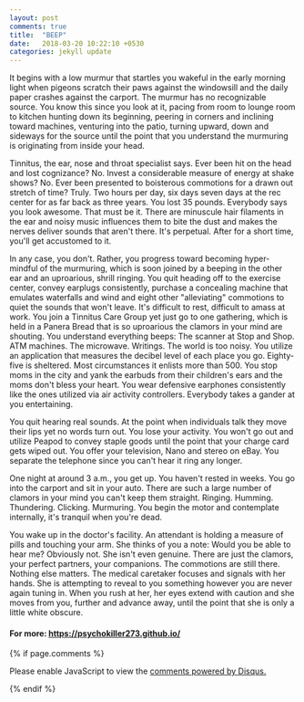 ```yaml
---
layout: post
comments: true
title:  "BEEP"
date:   2018-03-20 10:22:10 +0530
categories: jekyll update
---
```


It begins with a low murmur that startles you wakeful in the early morning light when pigeons scratch their paws against the windowsill and the daily paper crashes against the carport. The murmur has no recognizable source. You know this since you look at it, pacing from room to lounge room to kitchen hunting down its beginning, peering in corners and inclining toward machines, venturing into the patio, turning upward, down and sideways for the source until the point that you understand the murmuring is originating from inside your head.

Tinnitus, the ear, nose and throat specialist says. Ever been hit on the head and lost cognizance? No. Invest a considerable measure of energy at shake shows? No. Ever been presented to boisterous commotions for a drawn out stretch of time? Truly. Two hours per day, six days seven days at the rec center for as far back as three years. You lost 35 pounds. Everybody says you look awesome. That must be it. There are minuscule hair filaments in the ear and noisy music influences them to bite the dust and makes the nerves deliver sounds that aren't there. It's perpetual. After for a short time, you'll get accustomed to it.

In any case, you don't. Rather, you progress toward becoming hyper-mindful of the murmuring, which is soon joined by a beeping in the other ear and an uproarious, shrill ringing. You quit heading off to the exercise center, convey earplugs consistently, purchase a concealing machine that emulates waterfalls and wind and eight other "alleviating" commotions to quiet the sounds that won't leave. It's difficult to rest, difficult to amass at work. You join a Tinnitus Care Group yet just go to one gathering, which is held in a Panera Bread that is so uproarious the clamors in your mind are shouting. You understand everything beeps: The scanner at Stop and Shop. ATM machines. The microwave. Writings. The world is too noisy. You utilize an application that measures the decibel level of each place you go. Eighty-five is sheltered. Most circumstances it enlists more than 500. You stop moms in the city and yank the earbuds from their children's ears and the moms don't bless your heart. You wear defensive earphones consistently like the ones utilized via air activity controllers. Everybody takes a gander at you entertaining.

You quit hearing real sounds. At the point when individuals talk they move their lips yet no words turn out. You lose your activity. You won't go out and utilize Peapod to convey staple goods until the point that your charge card gets wiped out. You offer your television, Nano and stereo on eBay. You separate the telephone since you can't hear it ring any longer.

One night at around 3 a.m., you get up. You haven't rested in weeks. You go into the carport and sit in your auto. There are such a large number of clamors in your mind you can't keep them straight. Ringing. Humming. Thundering. Clicking. Murmuring. You begin the motor and contemplate internally, it's tranquil when you're dead.

You wake up in the doctor's facility. An attendant is holding a measure of pills and touching your arm. She thinks of you a note: Would you be able to hear me? Obviously not. She isn't even genuine. There are just the clamors, your perfect partners, your companions. The commotions are still there. Nothing else matters. The medical caretaker focuses and signals with her hands. She is attempting to reveal to you something however you are never again tuning in. When you rush at her, her eyes extend with caution and she moves from you, further and advance away, until the point that she is only a little white obscure.

#### For more: https://psychokiller273.github.io/


{% if page.comments %}
<div id="disqus_thread"></div>
<script>

/**
*  RECOMMENDED CONFIGURATION VARIABLES: EDIT AND UNCOMMENT THE SECTION BELOW TO INSERT DYNAMIC VALUES FROM YOUR PLATFORM OR CMS.
*  LEARN WHY DEFINING THESE VARIABLES IS IMPORTANT: https://disqus.com/admin/universalcode/#configuration-variables*/
/*
var disqus_config = function () {
this.page.url = PAGE_URL;  // Replace PAGE_URL with your page's canonical URL variable
this.page.identifier = PAGE_IDENTIFIER; // Replace PAGE_IDENTIFIER with your page's unique identifier variable
};
*/
(function() { // DON'T EDIT BELOW THIS LINE
var d = document, s = d.createElement('script');
s.src = 'https://psychokiller273-github-io.disqus.com/embed.js';
s.setAttribute('data-timestamp', +new Date());
(d.head || d.body).appendChild(s);
})();
</script>
<noscript>Please enable JavaScript to view the <a href="https://disqus.com/?ref_noscript">comments powered by Disqus.</a></noscript>

{% endif %}
